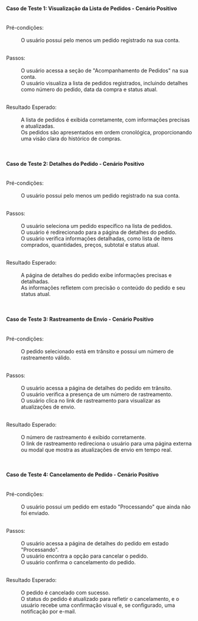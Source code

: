 <h4>Caso de Teste 1: Visualização da Lista de Pedidos - Cenário Positivo</h4>
<dl>
  </br>
  <dt>Pré-condições:</dt>
  </br>
  <dd>O usuário possui pelo menos um pedido registrado na sua conta.</dd>
</dl>
<dl>
  </br>
  <dt>Passos:</dt>
  </br>
  <dd>O usuário acessa a seção de "Acompanhamento de Pedidos" na sua conta.</dd>
  <dd>O usuário visualiza a lista de pedidos registrados, incluindo detalhes como número do pedido, data da compra e status atual.</dd>
</dl>
<dl>
  </br>
  <dt>Resultado Esperado:</dt>
  </br>
  <dd>A lista de pedidos é exibida corretamente, com informações precisas e atualizadas.</dd>
  <dd>Os pedidos são apresentados em ordem cronológica, proporcionando uma visão clara do histórico de compras.</dd>
</dl>
</br>
<h4>Caso de Teste 2: Detalhes do Pedido - Cenário Positivo</h4>
<dl>
  </br>
  <dt>Pré-condições:</dt>
  </br>
  <dd>O usuário possui pelo menos um pedido registrado na sua conta.</dd>
</dl>
<dl>
  </br>
  <dt>Passos:</dt>
  </br>
  <dd>O usuário seleciona um pedido específico na lista de pedidos.</dd>
  <dd>O usuário é redirecionado para a página de detalhes do pedido.</dd>
  <dd>O usuário verifica informações detalhadas, como lista de itens comprados, quantidades, preços, subtotal e status atual.</dd>
</dl>
<dl>
  </br>
  <dt>Resultado Esperado:</dt>
  </br>
  <dd>A página de detalhes do pedido exibe informações precisas e detalhadas.</dd>
  <dd>As informações refletem com precisão o conteúdo do pedido e seu status atual.</dd>
</dl>
</br>
<h4>Caso de Teste 3: Rastreamento de Envio - Cenário Positivo</h4>
<dl>
  </br>
  <dt>Pré-condições:</dt>
  </br>
  <dd>O pedido selecionado está em trânsito e possui um número de rastreamento válido.</dd>
</dl>
<dl>
  </br>
  <dt>Passos:</dt>
  </br>
  <dd>O usuário acessa a página de detalhes do pedido em trânsito.</dd>
  <dd>O usuário verifica a presença de um número de rastreamento.</dd>
  <dd>O usuário clica no link de rastreamento para visualizar as atualizações de envio.</dd>
</dl>
<dl>
  </br>
  <dt>Resultado Esperado:</dt>
  </br>
  <dd>O número de rastreamento é exibido corretamente.</dd>
  <dd>O link de rastreamento redireciona o usuário para uma página externa ou modal que mostra as atualizações de envio em tempo real.</dd>
</dl>
</br>
<h4>Caso de Teste 4: Cancelamento de Pedido - Cenário Positivo</h4>
<dl>
  </br>
  <dt>Pré-condições:</dt>
  </br>
  <dd>O usuário possui um pedido em estado "Processando" que ainda não foi enviado.</dd>
</dl>
<dl>
<dl>
  </br>
  <dt>Passos:</dt>
  </br>
  <dd>O usuário acessa a página de detalhes do pedido em estado "Processando".</dd>
  <dd>O usuário encontra a opção para cancelar o pedido.</dd>
  <dd>O usuário confirma o cancelamento do pedido.</dd>
</dl>
<dl>
<dl>
  </br>
  <dt>Resultado Esperado:</dt>
  </br>
  <dd>O pedido é cancelado com sucesso.</dd>
  <dd>O status do pedido é atualizado para refletir o cancelamento, e o usuário recebe uma confirmação visual e, se configurado, uma notificação por e-mail.</dd>
</dl>
<dl>
